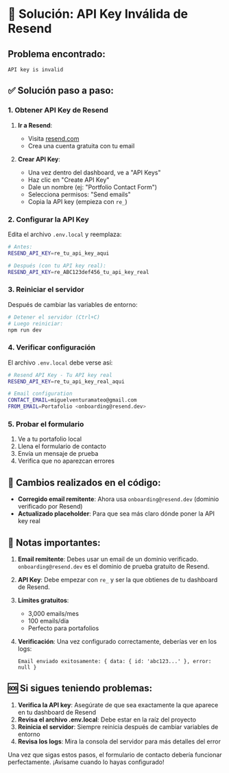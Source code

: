 # 🚨 Solución: API Key Inválida de Resend

## Problema encontrado:
```
API key is invalid
```

## ✅ Solución paso a paso:

### 1. **Obtener API Key de Resend**

1. **Ir a Resend**:
   - Visita [resend.com](https://resend.com/)
   - Crea una cuenta gratuita con tu email

2. **Crear API Key**:
   - Una vez dentro del dashboard, ve a "API Keys"
   - Haz clic en "Create API Key"
   - Dale un nombre (ej: "Portfolio Contact Form")
   - Selecciona permisos: "Send emails"
   - Copia la API key (empieza con `re_`)

### 2. **Configurar la API Key**

Edita el archivo `.env.local` y reemplaza:

```bash
# Antes:
RESEND_API_KEY=re_tu_api_key_aqui

# Después (con tu API key real):
RESEND_API_KEY=re_ABC123def456_tu_api_key_real
```

### 3. **Reiniciar el servidor**

Después de cambiar las variables de entorno:

```bash
# Detener el servidor (Ctrl+C)
# Luego reiniciar:
npm run dev
```

### 4. **Verificar configuración**

El archivo `.env.local` debe verse así:

```bash
# Resend API Key - Tu API key real
RESEND_API_KEY=re_tu_api_key_real_aqui

# Email configuration
CONTACT_EMAIL=miguelventuramateo@gmail.com
FROM_EMAIL=Portafolio <onboarding@resend.dev>
```

### 5. **Probar el formulario**

1. Ve a tu portafolio local
2. Llena el formulario de contacto
3. Envía un mensaje de prueba
4. Verifica que no aparezcan errores

## 🔧 Cambios realizados en el código:

- **Corregido email remitente**: Ahora usa `onboarding@resend.dev` (dominio verificado por Resend)
- **Actualizado placeholder**: Para que sea más claro dónde poner la API key real

## 📝 Notas importantes:

1. **Email remitente**: Debes usar un email de un dominio verificado. `onboarding@resend.dev` es el dominio de prueba gratuito de Resend.

2. **API Key**: Debe empezar con `re_` y ser la que obtienes de tu dashboard de Resend.

3. **Límites gratuitos**: 
   - 3,000 emails/mes
   - 100 emails/día
   - Perfecto para portafolios

4. **Verificación**: Una vez configurado correctamente, deberías ver en los logs:
   ```
   Email enviado exitosamente: { data: { id: 'abc123...' }, error: null }
   ```

## 🆘 Si sigues teniendo problemas:

1. **Verifica la API key**: Asegúrate de que sea exactamente la que aparece en tu dashboard de Resend
2. **Revisa el archivo .env.local**: Debe estar en la raíz del proyecto
3. **Reinicia el servidor**: Siempre reinicia después de cambiar variables de entorno
4. **Revisa los logs**: Mira la consola del servidor para más detalles del error

Una vez que sigas estos pasos, el formulario de contacto debería funcionar perfectamente. ¡Avísame cuando lo hayas configurado!
